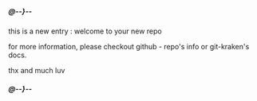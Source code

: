 ##### @--}-- #####

this is a new entry : welcome to your new repo

for more information, please checkout github - repo's info or git-kraken's docs.

thx and much luv

##### @--}-- #####